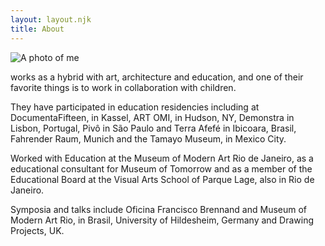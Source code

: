 ```yaml
---
layout: layout.njk
title: About
---
```

<img src="/images/especiesplanetario0.jpg" alt="A photo of me" class="max-w-md pb-16" />


 works as a hybrid with art, architecture and education, and one of their favorite things is to work in collaboration with children.


They have participated in education residencies including at DocumentaFifteen, in Kassel, ART OMI, in Hudson, NY, Demonstra in Lisbon, Portugal, Pivô in São Paulo and Terra Afefé in Ibicoara, Brasil, Fahrender Raum, Munich and the Tamayo Museum, in Mexico City.


Worked with Education at the Museum of Modern Art Rio de Janeiro, as a educational consultant for Museum of Tomorrow and as a member of the Educational Board at the Visual Arts School of Parque Lage, also in Rio de Janeiro.


Symposia and talks include Oficina Francisco Brennand and Museum of Modern Art Rio, in Brasil, University of Hildesheim, Germany and Drawing Projects, UK.